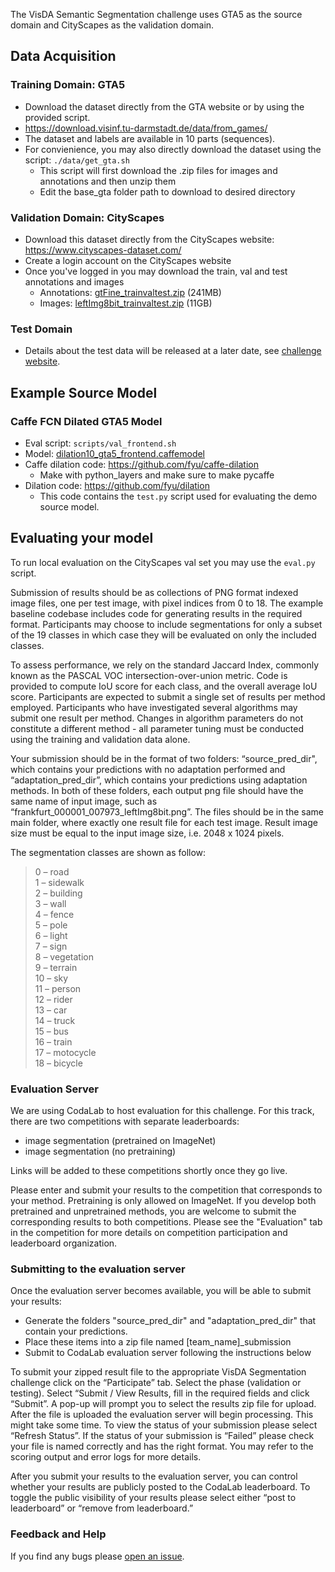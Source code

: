 The VisDA Semantic Segmentation challenge uses GTA5 as the source domain and CityScapes as the validation domain.


## Data Acquisition

### Training Domain: GTA5
- Download the dataset directly from the GTA website or by using the provided script.
- https://download.visinf.tu-darmstadt.de/data/from_games/
- The dataset and labels are available in 10 parts (sequences). 
- For convienience, you may also directly download the dataset using the script: ```./data/get_gta.sh```
    - This script will first download the .zip files for images and annotations and then unzip them
    - Edit the base_gta folder path to download to desired directory


### Validation Domain: CityScapes
- Download this dataset directly from the CityScapes website: https://www.cityscapes-dataset.com/
- Create a login account on the CityScapes website
- Once you've logged in you may download the train, val and test annotations and images
  - Annotations: [gtFine_trainvaltest.zip](https://www.cityscapes-dataset.com/file-handling/?packageID=1) (241MB) 
  - Images: [leftImg8bit_trainvaltest.zip](https://www.cityscapes-dataset.com/file-handling/?packageID=3) (11GB) 


### Test Domain

- Details about the test data will be released at a later date, see [challenge website](http://ai.bu.edu/visda-2017/).


## Example Source Model

### Caffe FCN Dilated GTA5 Model
- Eval script: ```scripts/val_frontend.sh```
- Model: [dilation10_gta5_frontend.caffemodel](https://drive.google.com/open?id=0Bzb5kJao1_gMYlB0VmFmTXQ3eTg)
- Caffe dilation code: https://github.com/fyu/caffe-dilation
    - Make with python_layers and make sure to make pycaffe
- Dilation code: https://github.com/fyu/dilation
    - This code contains the ```test.py``` script used for evaluating the demo source model.

## Evaluating your model

To run local evaluation on the CityScapes val set you may use the ```eval.py``` script. 

Submission of results should be as collections of PNG format indexed image files, one per test image, with pixel indices from 0 to 18. The example baseline codebase includes code for generating results in the required format. Participants may choose to include segmentations for only a subset of the 19 classes in which case they will be evaluated on only the included classes. 

To assess performance, we rely on the standard Jaccard Index, commonly known as the PASCAL VOC intersection-over-union metric. Code is provided to compute IoU score for each class, and the overall average IoU score. Participants are expected to submit a single set of results per method employed. Participants who have investigated several algorithms may submit one result per method. Changes in algorithm parameters do not constitute a different method - all parameter tuning must be conducted using the training and validation data alone.

Your submission should be in the format of two folders: “source_pred_dir", which contains your predictions with no adaptation performed and “adaptation_pred_dir”, which contains your predictions using adaptation methods. In both of these folders, each output png file should have the same name of input image, such as “frankfurt_000001_007973_leftImg8bit.png”. The files should be in the same main folder, where exactly one result file for each test image. Result image size must be equal to the input image size, i.e. 2048 x 1024 pixels.

The segmentation classes are shown as follow:
> 0 – road  
> 1 – sidewalk  
> 2 – building  
> 3 – wall  
> 4 – fence  
> 5 – pole  
> 6 – light  
> 7 – sign  
> 8 – vegetation  
> 9 – terrain  
> 10 – sky  
> 11 – person  
> 12 – rider  
> 13 – car  
> 14 – truck  
> 15 – bus  
> 16 – train  
> 17 – motocycle  
> 18 – bicycle  


### Evaluation Server
We are using CodaLab to host evaluation for this challenge. For this track, there are two competitions with separate leaderboards:
 
- image segmentation (pretrained on ImageNet)
- image segmentation (no pretraining)
 
Links will be added to these competitions shortly once they go live.
 
Please enter and submit your results to the competition that corresponds to your method. Pretraining is only allowed on ImageNet. If you develop both pretrained and unpretrained methods, you are welcome to submit the corresponding results to both competitions. Please see the "Evaluation" tab in the competition for more details on competition participation and leaderboard organization. 
 
 
### Submitting to the evaluation server
Once the evaluation server becomes available, you will be able to submit your results:
- Generate the folders "source_pred_dir" and "adaptation_pred_dir" that contain your predictions.
- Place these items into a zip file named [team_name]_submission
- Submit to CodaLab evaluation server following the instructions below
 
To submit your zipped result file to the appropriate VisDA Segmentation challenge click on the “Participate” tab. Select the phase (validation or testing). Select “Submit / View Results, fill in the required fields and click “Submit”. A pop-up will prompt you to select the results zip file for upload. After the file is uploaded the evaluation server will begin processing. This might take some time. To view the status of your submission please select “Refresh Status”. If the status of your submission is “Failed” please check your file is named correctly and has the right format. You may refer to the scoring output and error logs for more details.

After you submit your results to the evaluation server, you can control whether your results are publicly posted to the CodaLab leaderboard. To toggle the public visibility of your results please select either “post to leaderboard” or “remove from leaderboard.” 

### Feedback and Help
If you find any bugs please [open an issue](https://github.com/VisionLearningGroup/taskcv-2017-public/issues).

